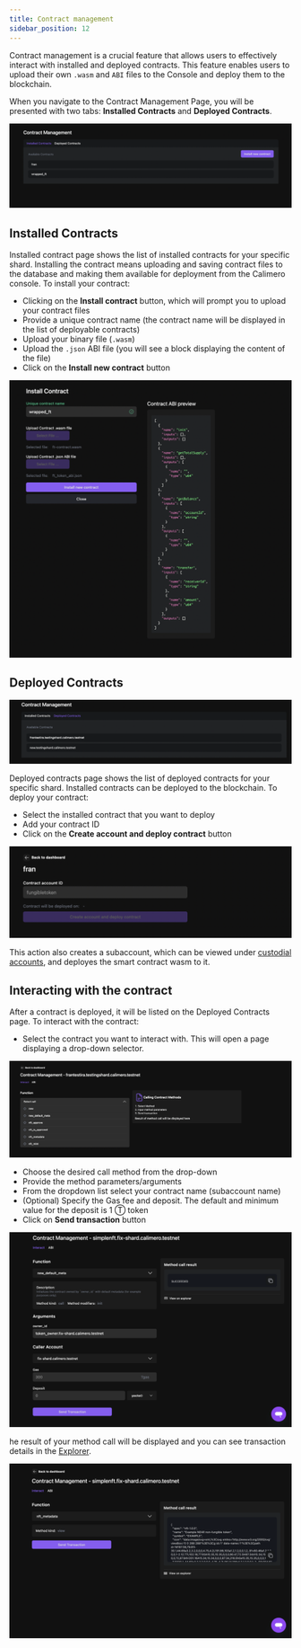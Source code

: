```yaml
---
title: Contract management
sidebar_position: 12
---
```


Contract management is a crucial feature that allows users to effectively interact with installed and deployed contracts. This feature enables users to upload their own `.wasm` and `ABI` files to the Console and deploy them to the blockchain.

When you navigate to the Contract Management Page, you will be presented with two tabs: **Installed Contracts** and **Deployed Contracts**.

![](../../static/img/contract_management.png)


## Installed Contracts

Installed contract page shows the list of installed contracts for your specific shard. Installing the contract means uploading and saving contract files to the database and making them available for deployment from the Calimero console. To install your contract:

- Clicking on the **Install contract** button, which will prompt you to upload your contract files
- Provide a unique contract name (the contract name will be displayed in the list of deployable contracts)
- Upload your binary file (`.wasm`)
- Upload the `.json` ABI file (you will see a block displaying the content of the file)
- Click on the **Install new contract** button

![](../../static/img/install_contract.png)

## Deployed Contracts

![](../../static/img/deployed_contract-page.png)

Deployed contracts page shows the list of deployed contracts for your specific shard. Installed contracts can be deployed to the blockchain. To deploy your contract:

- Select the installed contract that you want to deploy
- Add your contract ID
- Click on the **Create account and deploy contract** button

![](../../static/img/deployed-contract.png)

This action also creates a subaccount, which can be viewed under [custodial accounts](/docs/getting_started/custodial.md), and deployes the smart contract wasm to it.

## Interacting with the contract

After a contract is deployed, it will be listed on the Deployed Contracts page. To interact with the contract:

- Select the contract you want to interact with. This will open a page displaying a drop-down selector.

![](../../static/img/interact-contract.png)

- Choose the desired call method from the drop-down
- Provide the method parameters/arguments
- From the dropdown list select your contract name (subaccount name)
- (Optional) Specify the Gas fee and deposit. The default and minimum value for the deposit is 1 Ⓣ token
- Click on **Send transaction** button

![](../../static/img/filled-contract.png)

he result of your method call will be displayed and you can see transaction details in the [Explorer](https://app.calimero.network/explorer/dashboard).

![](../../static/img/method-result-contract.png)
